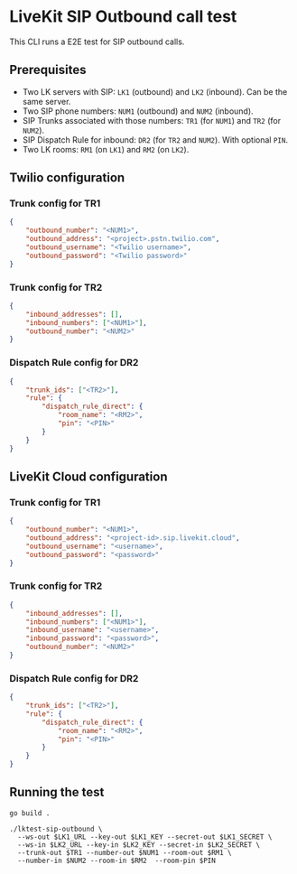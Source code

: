 # LiveKit SIP Outbound call test

This CLI runs a E2E test for SIP outbound calls.

## Prerequisites

- Two LK servers with SIP: `LK1` (outbound) and `LK2` (inbound). Can be the same server.
- Two SIP phone numbers: `NUM1` (outbound) and `NUM2` (inbound).
- SIP Trunks associated with those numbers: `TR1` (for `NUM1`) and `TR2` (for `NUM2`).
- SIP Dispatch Rule for inbound: `DR2` (for `TR2` and `NUM2`). With optional `PIN`.
- Two LK rooms: `RM1` (on `LK1`) and `RM2` (on `LK2`).

## Twilio configuration

### Trunk config for TR1

```json
{
    "outbound_number": "<NUM1>",
    "outbound_address": "<project>.pstn.twilio.com",
    "outbound_username": "<Twilio username>",
    "outbound_password": "<Twilio password>"
}
```

### Trunk config for TR2

```json
{
    "inbound_addresses": [],
    "inbound_numbers": ["<NUM1>"],
    "outbound_number": "<NUM2>"
}
```

### Dispatch Rule config for DR2

```json
{
    "trunk_ids": ["<TR2>"],
    "rule": {
        "dispatch_rule_direct": {
            "room_name": "<RM2>",
            "pin": "<PIN>"
        }
    }
}
```

## LiveKit Cloud configuration

### Trunk config for TR1

```json
{
    "outbound_number": "<NUM1>",
    "outbound_address": "<project-id>.sip.livekit.cloud",
    "outbound_username": "<username>",
    "outbound_password": "<password>"
}
```

### Trunk config for TR2

```json
{
    "inbound_addresses": [],
    "inbound_numbers": ["<NUM1>"],
    "inbound_username": "<username>",
    "inbound_password": "<password>",
    "outbound_number": "<NUM2>"
}
```

### Dispatch Rule config for DR2

```json
{
    "trunk_ids": ["<TR2>"],
    "rule": {
        "dispatch_rule_direct": {
            "room_name": "<RM2>",
            "pin": "<PIN>"
        }
    }
}
```

## Running the test

```shell
go build .

./lktest-sip-outbound \
  --ws-out $LK1_URL --key-out $LK1_KEY --secret-out $LK1_SECRET \
  --ws-in $LK2_URL --key-in $LK2_KEY --secret-in $LK2_SECRET \
  --trunk-out $TR1 --number-out $NUM1 --room-out $RM1 \
  --number-in $NUM2 --room-in $RM2  --room-pin $PIN
```